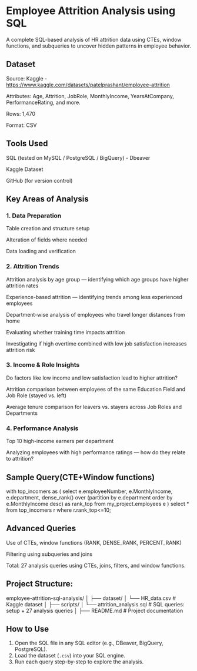 
# **Employee Attrition Analysis using SQL**

A complete SQL-based analysis of HR attrition data using CTEs, window functions, and subqueries to uncover hidden patterns in employee behavior.


## **Dataset**

Source: Kaggle - https://www.kaggle.com/datasets/patelprashant/employee-attrition

Attributes: Age, Attrition, JobRole, MonthlyIncome, YearsAtCompany, PerformanceRating, and more.

Rows: 1,470

Format: CSV

## **Tools Used**

SQL (tested on MySQL / PostgreSQL / BigQuery) - Dbeaver

Kaggle Dataset

GitHub (for version control)

## **Key Areas of Analysis**

### **1. Data Preparation**
Table creation and structure setup

Alteration of fields where needed

Data loading and verification

### **2. Attrition Trends**
Attrition analysis by age group — identifying which age groups have higher attrition rates

Experience-based attrition — identifying trends among less experienced employees

Department-wise analysis of employees who travel longer distances from home

Evaluating whether training time impacts attrition

Investigating if high overtime combined with low job satisfaction increases attrition risk

### **3. Income & Role Insights**
Do factors like low income and low satisfaction lead to higher attrition?

Attrition comparison between employees of the same Education Field and Job Role (stayed vs. left)

Average tenure comparison for leavers vs. stayers across Job Roles and Departments

### **4. Performance Analysis**
Top 10 high-income earners per department

Analyzing employees with high performance ratings — how do they relate to attrition?


## **Sample Query(CTE+Window functions)**

with top_incomers as (
select e.employeeNumber, e.MonthlyIncome, e.department, dense_rank() over (partition by e.department order by e.MonthlyIncome desc) as rank_top from my_project.employees e 
)
select * from top_incomers r where r.rank_top<=10;


## **Advanced Queries**

Use of CTEs, window functions (RANK, DENSE_RANK, PERCENT_RANK)

Filtering using subqueries and joins

Total: 27 analysis queries using CTEs, joins, filters, and window functions.


## **Project Structure:**

employee-attrition-sql-analysis/
│
├── dataset/
│ └── HR_data.csv # Kaggle dataset
│
├── scripts/
│ └── attrition_analysis.sql # SQL queries: setup + 27 analysis queries
│
├── README.md # Project documentation



## **How to Use**

1. Open the SQL file in any SQL editor (e.g., DBeaver, BigQuery, PostgreSQL).
2. Load the dataset (`.csv`) into your SQL engine.
3. Run each query step-by-step to explore the analysis.























